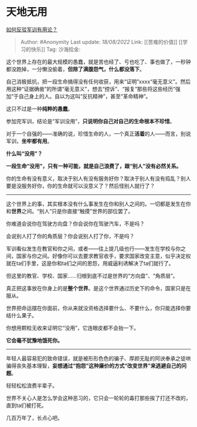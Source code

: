 # 天地无用
[如何反驳军训有用论？](https://www.zhihu.com/question/547629190/answer/2625489912)

> Author: #Anonymity
> Last update: *18/08/2022*
> Link: [[苦难的价值]] [[学习的快乐]]
> Tag:
> 沙海拾金:

这个世界上存在的最大规模的愚蠢，就是苦也经了、亏也吃了、事也做了，一秒钟都没跑掉，一分懒没偷着，**但除了满腹怨气，什么都没落下**。

自己消极抵抗，把一段生命搞得没有任何收获，用来“证明”xxxx“毫无意义”。然后用这种“证据确凿”的所谓“毫无意义”，想去“控诉”、“报复”那些将这些经历“强加”于自己身上的人。自以为这叫“反抗精神”，甚至“革命精神”。

这只不过是一种**纯粹的愚蠢**。

参加完军训，结论是“军训没用”，**只说明你自己对自己的生命根本不珍惜**。

对于一个自强的——准确的说，珍惜生命的人，一个真正**活着**的人——而言，别说军训，**坐牢都有用**。

**什么叫“没用”？**

**一段生命“没用”，只有一种可能，就是自己浪费了，跟“别人”没有必然关系。**

你的生命有没有意义，取决于别人有没有服务好你？取决于别人有没有捣乱？别人要是没服务好你，你的生命就可以没意义了？然后怪别人就行了？

---

这个世界上的事，其实根本没有什么事发生在你和别人之间的。一切都是发生在你和**世界**之间。“别人”只是你直接“触摸”世界的部位罢了。

你难道会说你在驾驶方向盘？你会说你在驾驶汽车，不是吗？

会说别人打了你的角质层？你会说别人打了你，不是吗？

军训看似发生在教官和你之间，或者——往上提几级也行——发生在学校与你之间，国家与你之间。好像你可以去要求教官收手，要求国家改变主意，似乎决定权就在ta们手里，这是你和ta们之间的恩怨，用威逼利诱解决了ta们就行了。

但这里的教官、学校、国家……归根到底不过是世界的“方向盘”、“角质层”。

真正把这事放在你身上的是**整个世界**。是这个世界通过历史下的命令，国家只是在服从。

世界把命运摆在你面前，你从来就没资格选择要什么、不要什么，你只能选择你要结什么果子。

你想用颗粒无收来证明它“没用”，它连眼皮都不会抬一下。

**它会毫不犹豫地饿死你。**

---

年轻人最容易犯的致命错误，就是被形形色色的骗子、厚颜无耻的阿谀奉承之徒哄骗得丧失基本理智，**妄想通过“抱怨”这种廉价的方式“改变世界”来逃避自己的问题**。

轻轻松松浪费半辈子。

世界不关心人是怎么学会这种恶习的，它只会一轮轮的毒打那些挨了打还不改的，直到ta们被打死。

几百万年了，长点心吧。

